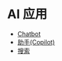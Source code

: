 # AI 应用
* [Chatbot](./chatbot/readme.md)
* [助手(Copilot)](./copilot/readme.md)
* [搜索](./search/readme.md)